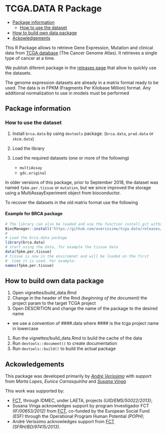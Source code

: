 TCGA.DATA R Package
================

-   [Package information](#package-information)
    -   [How to use the dataset](#how-to-use-the-dataset)
-   [How to build own data package](#how-to-build-own-data-package)
-   [Ackowledgements](#ackowledgements)

This R Package allows to retrieve Gene Expression, Mutation and clinical data from [TCGA database](http://gdc-portal.nci.nih.gov/) (The Cancer Genome Atlas). It retrieves a single type of cancer at a time.

We publish diferent package in the [releases page](https://github.com/averissimo/tcga.data/releases) that allow to quickly use the datasets.

The genome expression datasets are already in a matrix format ready to be used. The data is in FPKM (Fragments Per Kilobase Million) format. Any additional normalization to use in models must be performed

Package information
-------------------

### How to use the dataset

1.  Install `brca.data` by using `devtools` package. (`brca.data`, `prad.data` or `skcm.data`)

2.  Load the library

3.  Load the required datasets (one or more of the following)
    -   `multiAssay`
    -   `gdc.original`

In older versions of this package, prior to September 2018, the dataset was named `fpkm.per.tissue` or `mutation`, but we since improved the storage using a MultiAssayExperiment object from bioconductor.

To recover the datasets in the old matrix format use the following

#### Example for BRCA package

``` r
# The library can also be loaded and use the function install_git without 'devtools::' prefix
BiocManager::install('https://github.com/averissimo/tcga.data/releases/download/2016.12.15-brca/brca.data_1.0.tar.gz')
#
# Load the brca.data package
library(brca.data)
# start using the data, for example the tissue data
data(fpkm.per.tissue)
# tissue is now in the enviromnet and will be loaded on the first
#  time it is used. For example:
names(fpkm.per.tissue)
```

How to build own data package
-----------------------------

1.  Open vignettes/build\_data.Rmd
2.  Change in the header of the Rmd *(beginning of the document)* the project param to the target TCGA project
3.  Open DESCRITION and change the name of the package to the desired name

-   we use a convention of \#\#\#\#.data where \#\#\#\# is the tcga project name in lowercase

1.  Run the vignettes/build\_data.Rmd to build the cache of the data
2.  Run `devtools::document()` to create documentation
3.  Run `devtools::build()` to build the actual package

Ackowledgements
---------------

This package was developed primarily by *[André Veríssimo](http://web.tecnico.ulisboa.pt/andre.verissimo/)* with support from *Marta Lopes*, *Eunice Carrasquinha* and *[Susana Vinga](http://web.tecnico.ulisboa.pt/susanavinga/)*

This work was supported by:

-   [FCT](www.fct.pt), through IDMEC, under LAETA, projects *(UID/EMS/50022/2013)*;
-   Susana Vinga acknowledges support by program Investigador FCT *(IF/00653/2012)* from [FCT](www.fct.pt), co-funded by the European Social Fund *(ESF)* through the Operational Program Human Potential *(POPH)*;
-   André Veríssimo acknowledges support from [FCT](www.fct.pt) *(SFRH/BD/97415/2013)*.
